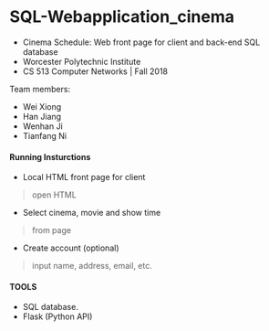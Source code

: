 # SQL-Webapplication_cinema
* Cinema Schedule: Web front page for client and back-end SQL database
* Worcester Polytechnic Institute
* CS 513 Computer Networks | Fall 2018

Team members: 
* Wei Xiong 
* Han Jiang
* Wenhan Ji
* Tianfang Ni

#### Running Insturctions
* Local HTML front page for client
> open HTML
* Select cinema, movie and show time
> from page
* Create account (optional)
> input name, address, email, etc.


#### TOOLS
* SQL database. 
* Flask (Python API)
